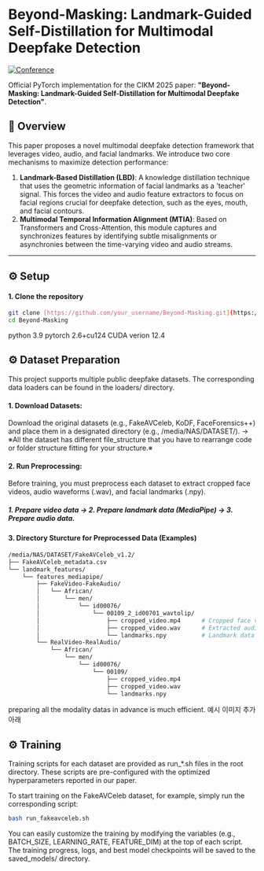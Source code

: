 # Beyond-Masking: Landmark-Guided Self-Distillation for Multimodal Deepfake Detection

[![Conference](https://img.shields.io/badge/CIKM-2025-blue)](https://www.cikm2025.org/)


Official PyTorch implementation for the CIKM 2025 paper: **"Beyond-Masking: Landmark-Guided Self-Distillation for Multimodal Deepfake Detection"**.

## 📖 Overview

This paper proposes a novel multimodal deepfake detection framework that leverages video, audio, and facial landmarks. We introduce two core mechanisms to maximize detection performance:

1.  **Landmark-Based Distillation (LBD)**: A knowledge distillation technique that uses the geometric information of facial landmarks as a 'teacher' signal. This forces the video and audio feature extractors to focus on facial regions crucial for deepfake detection, such as the eyes, mouth, and facial contours.
2.  **Multimodal Temporal Information Alignment (MTIA)**: Based on Transformers and Cross-Attention, this module captures and synchronizes features by identifying subtle misalignments or asynchronies between the time-varying video and audio streams.

<!-- ![Figure 2: Overview of our proposed framework.](https://i.imgur.com/your_image_link.png) *<p align="center">Figure 1: Overview of our proposed framework.</p>* -->

---
## ⚙️ Setup

#### 1. Clone the repository
```bash
git clone [https://github.com/your_username/Beyond-Masking.git](https://github.com/Ckck12/Beyond-Masking.git)
cd Beyond-Masking
```
python 3.9
pytorch 2.6+cu124
CUDA verion 12.4

## ⚙️ Dataset Preparation
This project supports multiple public deepfake datasets. The corresponding data loaders can be found in the loaders/ directory.

#### 1. Download Datasets: 
Download the original datasets (e.g., FakeAVCeleb, KoDF, FaceForensics++) and place them in a designated directory (e.g., /media/NAS/DATASET/). -> ※All the dataset has different file_structure that you have to rearrange code or folder structure fitting for your structure.※

#### 2. Run Preprocessing: 
Before training, you must preprocess each dataset to extract cropped face videos, audio waveforms (.wav), and facial landmarks (.npy).
##### 1. Prepare video data -> 2. Prepare landmark data (MediaPipe) -> 3. Prepare audio data.

#### 3. Directory Sturcture for Preprocessed Data (Examples)

``` bash
/media/NAS/DATASET/FakeAVCeleb_v1.2/
├── FakeAVCeleb_metadata.csv
└── landmark_features/
    └── features_mediapipe/
        ├── FakeVideo-FakeAudio/
        │   └── African/
        │       └── men/
        │           └── id00076/
        │               └── 00109_2_id00701_wavtolip/  
        │                   ├── cropped_video.mp4      # Cropped face video
        │                   ├── cropped_video.wav      # Extracted audio
        │                   └── landmarks.npy          # Landmark data
        └── RealVideo-RealAudio/
            └── African/
                └── men/
                    └── id00076/
                        └── 00109/                     
                            ├── cropped_video.mp4
                            ├── cropped_video.wav
                            └── landmarks.npy
```                            

preparing all the modality datas in advance is much efficient.
예시 이미지 추가 아래
<!-- ![Figure 2: Overview of our proposed framework.](https://i.imgur.com/your_image_link.png) *<p align="center">Figure 1: Overview of our proposed framework.</p>* -->


## ⚙️ Training
Training scripts for each dataset are provided as run_*.sh files in the root directory. These scripts are pre-configured with the optimized hyperparameters reported in our paper.

To start training on the FakeAVCeleb dataset, for example, simply run the corresponding script:

```bash
bash run_fakeavceleb.sh
```

You can easily customize the training by modifying the variables (e.g., BATCH_SIZE, LEARNING_RATE, FEATURE_DIM) at the top of each script. The training progress, logs, and best model checkpoints will be saved to the saved_models/ directory.